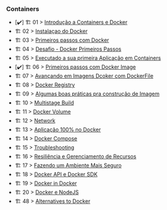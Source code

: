 ### Containers

- [✔️] 🏗️ 01 > [Introdução a Containers e Docker](Containers/Docker/Introducao.md)
- 🏗️ 02 > [Instalaçao do Docker](InstalacaodoDocker.md)
- 🏗️ 03 > [Primeiros passos com Docker](Container/Docker-Basic-Commands.md)
- 🏗️ 04 > [Desafio - Docker Primeiros Passos](Desafioprimeirospassos.md)
- 🏗️ 05 > [Executado a sua primeira Aplicação em Containers](Executandosuaprimeiraaplicacaoemcontainer.md)
- [✔️] 🏗️ 06 > [Primeiros passos com Docker Image](Container/Docker-Dockerfile.md)
- 🏗️ 07 > [Avançando em Imagens Dcoker com DockerFile](AvançandoemImagensDcokercomDockerFile.md)
- 🏗️ 08 > [Docker Registry](DockerRegistry.md)
- 🏗️ 09 > [Algumas boas práticas pra construção de Imagem](AlgumasboaspráticaspraconstruçãodeImagem.md)
- 🏗️ 10 > [Multistage Build](MultistageBuild.md)
- 🏗️ 11 > [Docker Volume](DockerVolume.md)
- 🏗️ 12 > [Network](Network.md)
- 🏗️ 13 > [Aplicação 100% no Docker](Aplicação100%noDocker.md)
- 🏗️ 14 > [Docker Compose](DockerCompose.md)
- 🏗️ 15 > [Troubleshooting](Troubleshooting.md)
- 🏗️ 16 > [Resiliência e Gerenciamento de Recursos](ResiliênciaeGerenciamentodeRecursos.md)
- 🏗️ 17 > [Fazendo um Ambiente Mais Seguro](FazendoumAmbienteMaisSeguro.md)
- 🏗️ 18 > [Docker API e Docker SDK](DockerAPIeDockerSDK.md)
- 🏗️ 19 > [Docker in Docker](DockerinDocker.md)
- 🏗️ 20 > [Docker e NodeJS](DockereNodeJS.md)
- 🏗️ 48 > [Alternatives to Docker](2022/Days/day48.md)

